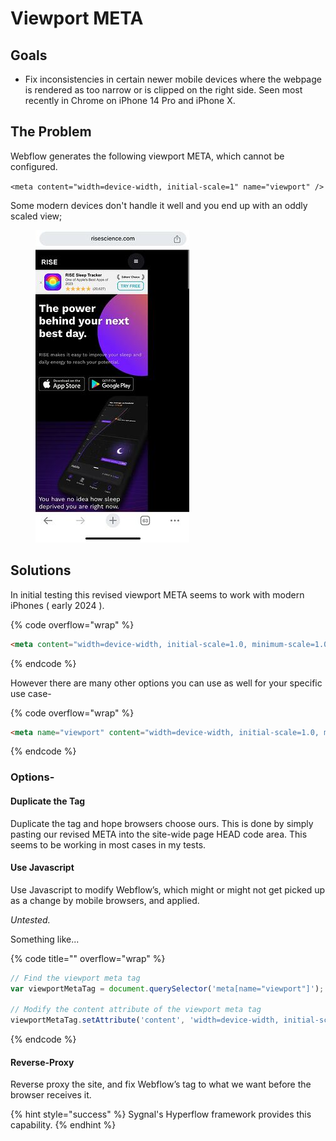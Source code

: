# Viewport META

## Goals

* Fix inconsistencies in certain newer mobile devices where the webpage is rendered as too narrow or is clipped on the right side. Seen most recently in Chrome on iPhone 14 Pro and iPhone X.&#x20;

## The Problem

Webflow generates the following viewport META, which cannot be configured.

`<meta content="width=device-width, initial-scale=1" name="viewport" />`

Some modern devices don't handle it well and you end up with an oddly scaled view;&#x20;

<figure><img src="../.gitbook/assets/image (1) (1).png" alt=""><figcaption></figcaption></figure>

## Solutions

In initial testing this revised viewport META seems to work with modern iPhones ( early 2024 ).&#x20;

{% code overflow="wrap" %}
```html
<meta content="width=device-width, initial-scale=1.0, minimum-scale=1.0" name="viewport" />
```
{% endcode %}

However there are many other options you can use as well for your specific use case-&#x20;

{% code overflow="wrap" %}
```html
<meta name="viewport" content="width=device-width, initial-scale=1.0, minimum-scale=1.0, maximum-scale=1.0, user-scalable=no">
```
{% endcode %}

### Options-

#### Duplicate the Tag

Duplicate the tag and hope browsers choose ours. This is done by simply pasting our revised META into the site-wide page HEAD code area. This seems to be working in most cases in my tests.

#### Use Javascript

Use Javascript to modify Webflow’s, which might or might not get picked up as a change by mobile browsers, and applied.

_Untested._

Something like...

{% code title="" overflow="wrap" %}
```javascript
// Find the viewport meta tag
var viewportMetaTag = document.querySelector('meta[name="viewport"]');

// Modify the content attribute of the viewport meta tag
viewportMetaTag.setAttribute('content', 'width=device-width, initial-scale=1.0, maximum-scale=1.0, user-scalable=no');
```
{% endcode %}

#### Reverse-Proxy&#x20;

Reverse proxy the site, and fix Webflow’s tag to what we want before the browser receives it.&#x20;

{% hint style="success" %}
Sygnal's Hyperflow framework provides this capability.&#x20;
{% endhint %}
